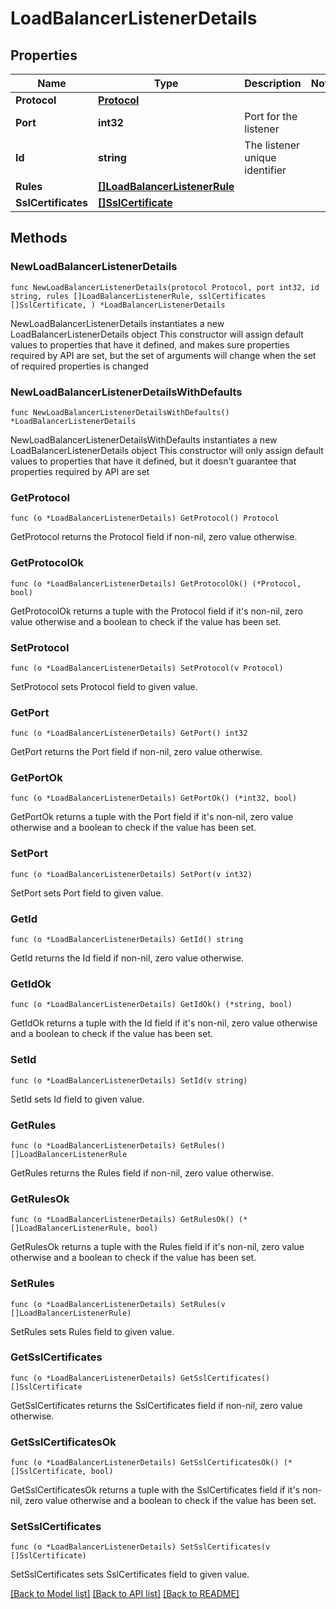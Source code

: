 # LoadBalancerListenerDetails

## Properties

Name | Type | Description | Notes
------------ | ------------- | ------------- | -------------
**Protocol** | [**Protocol**](Protocol.md) |  | 
**Port** | **int32** | Port for the listener | 
**Id** | **string** | The listener unique identifier | 
**Rules** | [**[]LoadBalancerListenerRule**](LoadBalancerListenerRule.md) |  | 
**SslCertificates** | [**[]SslCertificate**](SslCertificate.md) |  | 

## Methods

### NewLoadBalancerListenerDetails

`func NewLoadBalancerListenerDetails(protocol Protocol, port int32, id string, rules []LoadBalancerListenerRule, sslCertificates []SslCertificate, ) *LoadBalancerListenerDetails`

NewLoadBalancerListenerDetails instantiates a new LoadBalancerListenerDetails object
This constructor will assign default values to properties that have it defined,
and makes sure properties required by API are set, but the set of arguments
will change when the set of required properties is changed

### NewLoadBalancerListenerDetailsWithDefaults

`func NewLoadBalancerListenerDetailsWithDefaults() *LoadBalancerListenerDetails`

NewLoadBalancerListenerDetailsWithDefaults instantiates a new LoadBalancerListenerDetails object
This constructor will only assign default values to properties that have it defined,
but it doesn't guarantee that properties required by API are set

### GetProtocol

`func (o *LoadBalancerListenerDetails) GetProtocol() Protocol`

GetProtocol returns the Protocol field if non-nil, zero value otherwise.

### GetProtocolOk

`func (o *LoadBalancerListenerDetails) GetProtocolOk() (*Protocol, bool)`

GetProtocolOk returns a tuple with the Protocol field if it's non-nil, zero value otherwise
and a boolean to check if the value has been set.

### SetProtocol

`func (o *LoadBalancerListenerDetails) SetProtocol(v Protocol)`

SetProtocol sets Protocol field to given value.


### GetPort

`func (o *LoadBalancerListenerDetails) GetPort() int32`

GetPort returns the Port field if non-nil, zero value otherwise.

### GetPortOk

`func (o *LoadBalancerListenerDetails) GetPortOk() (*int32, bool)`

GetPortOk returns a tuple with the Port field if it's non-nil, zero value otherwise
and a boolean to check if the value has been set.

### SetPort

`func (o *LoadBalancerListenerDetails) SetPort(v int32)`

SetPort sets Port field to given value.


### GetId

`func (o *LoadBalancerListenerDetails) GetId() string`

GetId returns the Id field if non-nil, zero value otherwise.

### GetIdOk

`func (o *LoadBalancerListenerDetails) GetIdOk() (*string, bool)`

GetIdOk returns a tuple with the Id field if it's non-nil, zero value otherwise
and a boolean to check if the value has been set.

### SetId

`func (o *LoadBalancerListenerDetails) SetId(v string)`

SetId sets Id field to given value.


### GetRules

`func (o *LoadBalancerListenerDetails) GetRules() []LoadBalancerListenerRule`

GetRules returns the Rules field if non-nil, zero value otherwise.

### GetRulesOk

`func (o *LoadBalancerListenerDetails) GetRulesOk() (*[]LoadBalancerListenerRule, bool)`

GetRulesOk returns a tuple with the Rules field if it's non-nil, zero value otherwise
and a boolean to check if the value has been set.

### SetRules

`func (o *LoadBalancerListenerDetails) SetRules(v []LoadBalancerListenerRule)`

SetRules sets Rules field to given value.


### GetSslCertificates

`func (o *LoadBalancerListenerDetails) GetSslCertificates() []SslCertificate`

GetSslCertificates returns the SslCertificates field if non-nil, zero value otherwise.

### GetSslCertificatesOk

`func (o *LoadBalancerListenerDetails) GetSslCertificatesOk() (*[]SslCertificate, bool)`

GetSslCertificatesOk returns a tuple with the SslCertificates field if it's non-nil, zero value otherwise
and a boolean to check if the value has been set.

### SetSslCertificates

`func (o *LoadBalancerListenerDetails) SetSslCertificates(v []SslCertificate)`

SetSslCertificates sets SslCertificates field to given value.



[[Back to Model list]](../README.md#documentation-for-models) [[Back to API list]](../README.md#documentation-for-api-endpoints) [[Back to README]](../README.md)


